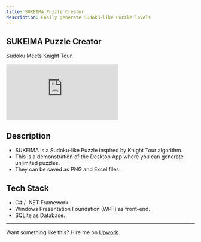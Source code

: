 ```yaml
---
title: SUKEIMA Puzzle Creator
description: Easily generate Sudoku-like Puzzle levels
---
```


## SUKEIMA Puzzle Creator

Sudoku Meets Knight Tour.

<p>
  <iframe class="youtube-iframe" src="https://www.youtube.com/embed/An_tdG8PZGA?si=ksCZeajxWADnIe2l" title="YouTube video player" frameborder="0" allow="accelerometer; autoplay; clipboard-write; encrypted-media; gyroscope; picture-in-picture; web-share" referrerpolicy="strict-origin-when-cross-origin" allowfullscreen></iframe>
</p>

## Description

- SUKEIMA is a Sudoku-like Puzzle inspired by Knight Tour algorithm.
- This is a demonstration of the Desktop App where you can generate unlimited puzzles.
- They can be saved as PNG and Excel files.

## Tech Stack
 
- C# / .NET Framework. 
- Windows Presentation Foundation (WPF) as front-end. 
- SQLite as Database.

---

Want something like this? Hire me on [Upwork](/upwork/).
